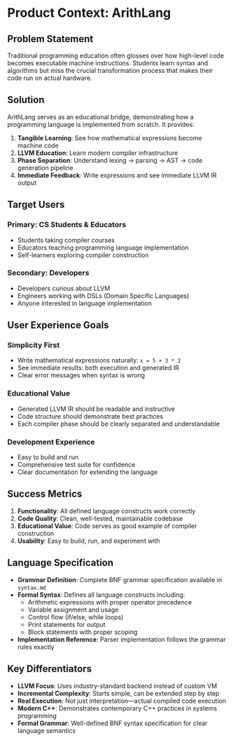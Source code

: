 # Product Context: ArithLang

## Problem Statement
Traditional programming education often glosses over how high-level code becomes executable machine instructions. Students learn syntax and algorithms but miss the crucial transformation process that makes their code run on actual hardware.

## Solution
ArithLang serves as an educational bridge, demonstrating how a programming language is implemented from scratch. It provides:

1. **Tangible Learning**: See how mathematical expressions become machine code
2. **LLVM Education**: Learn modern compiler infrastructure
3. **Phase Separation**: Understand lexing → parsing → AST → code generation pipeline
4. **Immediate Feedback**: Write expressions and see immediate LLVM IR output

## Target Users

### Primary: CS Students & Educators
- Students taking compiler courses
- Educators teaching programming language implementation
- Self-learners exploring compiler construction

### Secondary: Developers
- Developers curious about LLVM
- Engineers working with DSLs (Domain Specific Languages)
- Anyone interested in language implementation

## User Experience Goals

### Simplicity First
- Write mathematical expressions naturally: `x = 5 + 3 * 2`
- See immediate results: both execution and generated IR
- Clear error messages when syntax is wrong

### Educational Value
- Generated LLVM IR should be readable and instructive
- Code structure should demonstrate best practices
- Each compiler phase should be clearly separated and understandable

### Development Experience
- Easy to build and run
- Comprehensive test suite for confidence
- Clear documentation for extending the language

## Success Metrics
1. **Functionality**: All defined language constructs work correctly
2. **Code Quality**: Clean, well-tested, maintainable codebase
3. **Educational Value**: Code serves as good example of compiler construction
4. **Usability**: Easy to build, run, and experiment with

## Language Specification
- **Grammar Definition**: Complete BNF grammar specification available in `syntax.md`
- **Formal Syntax**: Defines all language constructs including:
  - Arithmetic expressions with proper operator precedence
  - Variable assignment and usage
  - Control flow (if/else, while loops)
  - Print statements for output
  - Block statements with proper scoping
- **Implementation Reference**: Parser implementation follows the grammar rules exactly

## Key Differentiators
- **LLVM Focus**: Uses industry-standard backend instead of custom VM
- **Incremental Complexity**: Starts simple, can be extended step by step
- **Real Execution**: Not just interpretation—actual compiled code execution
- **Modern C++**: Demonstrates contemporary C++ practices in systems programming
- **Formal Grammar**: Well-defined BNF syntax specification for clear language semantics
